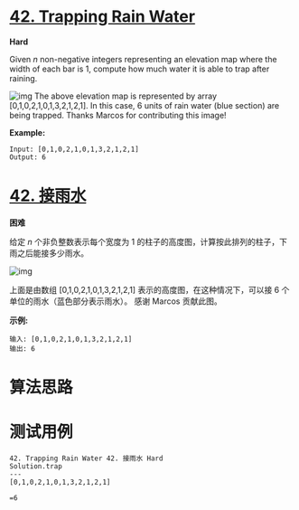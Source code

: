 # [42. Trapping Rain Water][enTitle]

**Hard**

Given  *n*  non-negative integers representing an elevation map where the width of each bar is 1, compute how much water it is able to trap after raining.

![img](https://assets.leetcode.com/uploads/2018/10/22/rainwatertrap.png) The above elevation map is represented by array [0,1,0,2,1,0,1,3,2,1,2,1]. In this case, 6 units of rain water (blue section) are being trapped. Thanks Marcos for contributing this image!

**Example:** 

```
Input: [0,1,0,2,1,0,1,3,2,1,2,1]
Output: 6
```
# [42. 接雨水][cnTitle]

**困难**

给定  *n*  个非负整数表示每个宽度为 1 的柱子的高度图，计算按此排列的柱子，下雨之后能接多少雨水。

![img](https://assets.leetcode-cn.com/aliyun-lc-upload/uploads/2018/10/22/rainwatertrap.png)

上面是由数组 [0,1,0,2,1,0,1,3,2,1,2,1] 表示的高度图，在这种情况下，可以接 6 个单位的雨水（蓝色部分表示雨水）。 感谢 Marcos 贡献此图。

**示例:** 

```
输入: [0,1,0,2,1,0,1,3,2,1,2,1]
输出: 6
```


# 算法思路

# 测试用例
```
42. Trapping Rain Water 42. 接雨水 Hard
Solution.trap
---
[0,1,0,2,1,0,1,3,2,1,2,1]

=6
```

[enTitle]: https://leetcode.com/problems/trapping-rain-water/
[cnTitle]: https://leetcode-cn.com/problems/trapping-rain-water/
